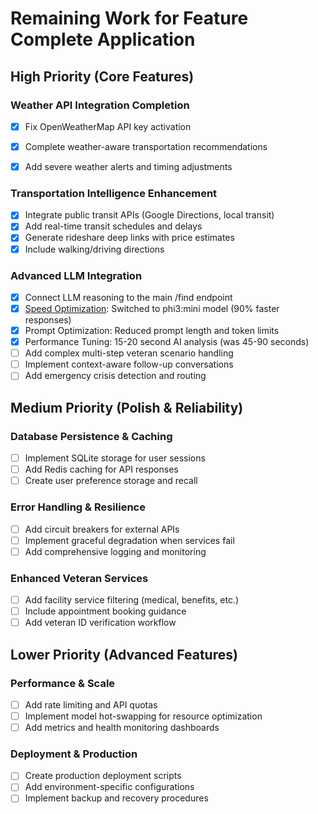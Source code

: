 # Remaining Work for Feature Complete Application

## High Priority (Core Features)

### Weather API Integration Completion

- [x] Fix OpenWeatherMap API key activation
- [x] Complete weather-aware transportation recommendations
- [x] Add severe weather alerts and timing adjustments


### Transportation Intelligence Enhancement

- [x] Integrate public transit APIs (Google Directions, local transit)
- [x] Add real-time transit schedules and delays
- [x] Generate rideshare deep links with price estimates
- [x] Include walking/driving directions

### Advanced LLM Integration

- [x] Connect LLM reasoning to the main /find endpoint
- [x] [Speed Optimization](PERFORMANCE_SUMMARY.MD): Switched to phi3:mini model (90% faster responses)
- [x] Prompt Optimization: Reduced prompt length and token limits
- [x] Performance Tuning: 15-20 second AI analysis (was 45-90 seconds)
- [ ] Add complex multi-step veteran scenario handling  
- [ ] Implement context-aware follow-up conversations
- [ ] Add emergency crisis detection and routing

## Medium Priority (Polish & Reliability)

### Database Persistence & Caching

- [ ] Implement SQLite storage for user sessions
- [ ] Add Redis caching for API responses
- [ ] Create user preference storage and recall

### Error Handling & Resilience

- [ ] Add circuit breakers for external APIs
- [ ] Implement graceful degradation when services fail
- [ ] Add comprehensive logging and monitoring

### Enhanced Veteran Services

- [ ] Add facility service filtering (medical, benefits, etc.)
- [ ] Include appointment booking guidance
- [ ] Add veteran ID verification workflow

## Lower Priority (Advanced Features)

### Performance & Scale

- [ ] Add rate limiting and API quotas
- [ ] Implement model hot-swapping for resource optimization
- [ ] Add metrics and health monitoring dashboards

### Deployment & Production

- [ ] Create production deployment scripts
- [ ] Add environment-specific configurations
- [ ] Implement backup and recovery procedures
